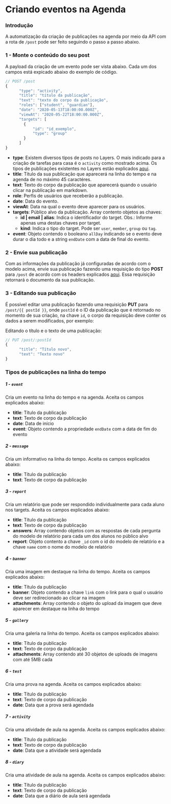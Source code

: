 # Criando eventos na Agenda

### Introdução

A automatização da criação de publicações na agenda por meio da API com a rota de `/post`  pode ser feito seguindo o passo a passo abaixo.

### 1 - Monte o conteúdo do seu post

A payload da criação de um evento pode ser vista abaixo. Cada um dos campos está expicado abaixo do exemplo de código.

```js
// POST /post
{
      "type": "activity",
      "title": "título da publicação",
      "text": "texto do corpo da publicação",
      "roles": ["student", "guardian"],
      "date": "2020-05-13T18:00:00.000Z",
      "viewAt": "2020-05-22T18:00:00.000Z",
      "targets": [
        {
            "id": "id_exemplo",
            "type": "group"
        }
      ]
}
```

+ **type**: Existem diversos tipos de posts no Layers. O mais indicado para a criação de tarefas para casa é o ```activity``` como mostrado acima. Os tipos de publicações existentes no Layers estão explicados [aqui](#Tipos-de-publicações-na-linha-do-tempo).
+ **title**: Título da sua publicação que aparecerá na linha do tempo e na agenda de no máximo 45 caractéres.
+ **text**: Texto do corpo da publicação que aparecerá quando o usuário clicar na publicação em markdown.
+ **role**: Perfis de usuários que receberão a publicação.
+ **date**: Data do evento.
+ **viewAt**: Data na qual o evento deve aparecer para os usuários.
+ **targets**: Público alvo da publicação. Array contento objetos as chaves:
  + **id | email | alias**: Indica o identificador do target. Obs.: Informe apenas uma destas chaves por target.
  + **kind**: Indica o tipo do target. Pode ser ```user```, ```member```, ```group``` ou ```tag```.
+ **event**: Objeto contendo o booleano ```allDay``` indicando se o evento deve durar o dia todo e a string ```endDate``` com a data de final do evento.

### 2 - Envie sua publicação

Com as informações da publicação já configuradas de acordo com o modelo acima, envie sua publicação fazendo uma requisição do tipo **POST** para `/post` de acordo com os headers explicados [aqui](link.com). Essa requisição retornará o documento da sua publicação. 

### 3 - Editando sua publicação

É possível editar uma publicação fazendo uma requisição **PUT** para `/post/{{ postId }}`, onde `postId` é o ID da publicação que é retornado no momento de sua criação, na chave `id`, o corpo da requisição deve conter os dados a serem modificados, por exemplo:

Editando o título e o texto de uma publicação:

```js
// PUT /post/:postId
{
      "title": "Título novo",
      "text": "Texto novo"
}
```

### Tipos de publicações na linha do tempo

##### 1 - ```event```

Cria um evento na linha do tempo e na agenda. Aceita os campos explicados abaixo:

+ **title**: Título da publicação
+ **text**: Texto de corpo da publicação
+ **date**: Data de início
+ **event**: Objeto contendo a propriedade ```endDate``` com a data de fim do evento

##### 2 - ```message```

Cria um informativo na linha do tempo. Aceita os campos explicados abaixo:

+ **title**: Título da publicação
+ **text**: Texto de corpo da publicação

##### 3 - ```report```

Cria um relatório que pode ser respondido individualmente para cada aluno nos targets. Aceita os campos explicados abaixo:

+ **title**: Título da publicação
+ **text**: Texto de corpo da publicação
+ **answers**: Array contendo objetos com as respostas de cada pergunta do modelo de relatório para cada um dos alunos no público alvo
+ **report**: Objeto contento a chave ```_id``` com o id do modelo de relatório e a chave ```name``` com o nome do modelo de relatório

##### 4 - ```banner```

Cria uma imagem em destaque na linha do tempo. Aceita os campos explicados abaixo:

+ **title**: Título da publicação
+ **banner**: Objeto contendo a chave ```link``` com o link para o qual o usuário deve ser redirecionado ao clicar na imagem
+ **attachments**: Array contendo o objeto do upload da imagem que deve aparecer em destaque na linha do tempo

##### 5 - ```gallery```

Cria uma galeria na linha do tempo. Aceita os campos explicados abaixo:

+ **title**: Título da publicação
+ **text**: Texto de corpo da publicação
+ **attachments**: Array contendo até 30 objetos de uploads de imagens com até 5MB cada

##### 6 - ```test```

Cria uma prova na agenda. Aceita os campos explicados abaixo:

+ **title**: Título da publicação
+ **text**: Texto de corpo da publicação
+ **date**: Data que a prova será agendada

##### 7 - ```activity```

Cria uma atividade de aula na agenda. Aceita os campos explicados abaixo:

+ **title**: Título da publicação
+ **text**: Texto de corpo da publicação
+ **date**: Data que a atividade será agendada

##### 8 - ```diary```

Cria uma atividade de aula na agenda. Aceita os campos explicados abaixo:

+ **title**: Título da publicação
+ **text**: Texto de corpo da publicação
+ **date**: Data que a diário de aula será agendada















